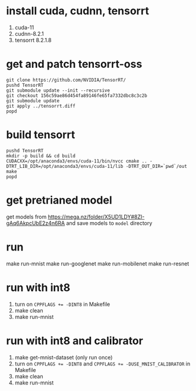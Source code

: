 # install cuda, cudnn, tensorrt

1. cuda-11
2. cudnn-8.2.1
3. tensorrt 8.2.1.8

# get and patch tensorrt-oss
```
git clone https://github.com/NVIDIA/TensorRT/
pushd TensorRT
git submodule update --init --recursive
git checkout 156c59ae86d454fa89146fe65fa7332dbc8c3c2b
git submodule update
git apply ../tensorrt.diff
popd
```

# build tensorrt
```
pushd TensorRT
mkdir -p build && cd build
CUDACXX=/opt/anaconda3/envs/cuda-11/bin/nvcc cmake .. -DTRT_LIB_DIR=/opt/anaconda3/envs/cuda-11/lib -DTRT_OUT_DIR=`pwd`/out
make
popd
```

# get pretrianed model

get models from https://mega.nz/folder/X5UD1LDY#8ZI-gAq6AkpcUbE2z4n6RA and save
models to `model` directory

# run

make run-mnist
make run-googlenet
make run-mobilenet
make run-resnet

# run with int8

1.  turn on `CPPFLAGS += -DINT8` in Makefile
2.  make clean
3.  make run-mnist

# run with int8 and calibrator
1.  make get-mnist-dataset (only run once)
2.  turn on `CPPFLAGS += -DINT8` and `CPPFLAGS += -DUSE_MNIST_CALIBRATOR` in Makefile
3.  make clean
4.  make run-mnist

